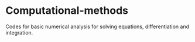 # Computational-methods
Codes for basic numerical analysis for solving equations, differentiation and integration. 
